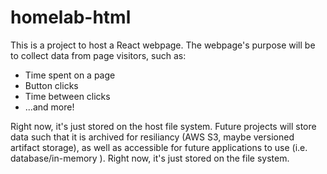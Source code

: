 # homelab-html
This is a project to host a React webpage. The webpage's purpose will be to collect data from page visitors, such as:

<ul>
<li>Time spent on a page</li>
<li>Button clicks</li>
<li>Time between clicks</li>
<li>...and more!</li>
</ul>

Right now, it's just stored on the host file system. Future projects will store data such that it is archived for resiliancy (AWS S3, maybe versioned artifact storage), as well as accessible for future applications to use (i.e. database/in-memory ). Right now, it's just stored on the file system.
